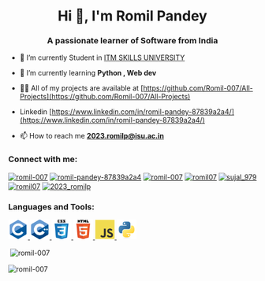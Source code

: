 <h1 align="center">Hi 👋, I'm Romil Pandey</h1>
<h3 align="center">A passionate learner of Software from India</h3>

- 🔭 I’m currently Student in [ITM SKILLS UNIVERSITY](https://isu.ac.in/)

- 🌱 I’m currently learning **Python , Web dev**

- 👨‍💻 All of my projects are available at [https://github.com/Romil-007/All-Projects](https://github.com/Romil-007/All-Projects)

- Linkedin [https://www.linkedin.com/in/romil-pandey-87839a2a4/](https://www.linkedin.com/in/romil-pandey-87839a2a4/)

- 📫 How to reach me **2023.romilp@isu.ac.in**

<h3 align="left">Connect with me:</h3>
<p align="left">
<a href="https://codepen.io/romil-007" target="blank"><img align="center" src="https://raw.githubusercontent.com/rahuldkjain/github-profile-readme-generator/master/src/images/icons/Social/codepen.svg" alt="romil-007" height="30" width="40" /></a>
<a href="https://linkedin.com/in/romil-pandey-87839a2a4" target="blank"><img align="center" src="https://raw.githubusercontent.com/rahuldkjain/github-profile-readme-generator/master/src/images/icons/Social/linked-in-alt.svg" alt="romil-pandey-87839a2a4" height="30" width="40" /></a>
<a href="https://codesandbox.com/romil-007" target="blank"><img align="center" src="https://raw.githubusercontent.com/rahuldkjain/github-profile-readme-generator/master/src/images/icons/Social/codesandbox.svg" alt="romil-007" height="30" width="40" /></a>
<a href="https://kaggle.com/romil07" target="blank"><img align="center" src="https://raw.githubusercontent.com/rahuldkjain/github-profile-readme-generator/master/src/images/icons/Social/kaggle.svg" alt="romil07" height="30" width="40" /></a>
<a href="https://instagram.com/sujal_979" target="blank"><img align="center" src="https://raw.githubusercontent.com/rahuldkjain/github-profile-readme-generator/master/src/images/icons/Social/instagram.svg" alt="sujal_979" height="30" width="40" /></a>
<a href="https://www.codechef.com/users/romil07" target="blank"><img align="center" src="https://cdn.jsdelivr.net/npm/simple-icons@3.1.0/icons/codechef.svg" alt="romil07" height="30" width="40" /></a>
<a href="https://www.hackerrank.com/2023_romilp" target="blank"><img align="center" src="https://raw.githubusercontent.com/rahuldkjain/github-profile-readme-generator/master/src/images/icons/Social/hackerrank.svg" alt="2023_romilp" height="30" width="40" /></a>
</p>

<h3 align="left">Languages and Tools:</h3>
<p align="left"> <a href="https://www.cprogramming.com/" target="_blank" rel="noreferrer"> <img src="https://raw.githubusercontent.com/devicons/devicon/master/icons/c/c-original.svg" alt="c" width="40" height="40"/> </a> <a href="https://www.w3schools.com/cpp/" target="_blank" rel="noreferrer"> <img src="https://raw.githubusercontent.com/devicons/devicon/master/icons/cplusplus/cplusplus-original.svg" alt="cplusplus" width="40" height="40"/> </a> <a href="https://www.w3schools.com/css/" target="_blank" rel="noreferrer"> <img src="https://raw.githubusercontent.com/devicons/devicon/master/icons/css3/css3-original-wordmark.svg" alt="css3" width="40" height="40"/> </a> <a href="https://www.w3.org/html/" target="_blank" rel="noreferrer"> <img src="https://raw.githubusercontent.com/devicons/devicon/master/icons/html5/html5-original-wordmark.svg" alt="html5" width="40" height="40"/> </a> <a href="https://developer.mozilla.org/en-US/docs/Web/JavaScript" target="_blank" rel="noreferrer"> <img src="https://raw.githubusercontent.com/devicons/devicon/master/icons/javascript/javascript-original.svg" alt="javascript" width="40" height="40"/> </a> <a href="https://www.python.org" target="_blank" rel="noreferrer"> <img src="https://raw.githubusercontent.com/devicons/devicon/master/icons/python/python-original.svg" alt="python" width="40" height="40"/> </a> </p>

<p>&nbsp;<img align="center" src="https://github-readme-stats.vercel.app/api?username=romil-007&show_icons=true&locale=en" alt="romil-007" /></p>

<p><img align="center" src="https://github-readme-streak-stats.herokuapp.com/?user=romil-007&" alt="romil-007" /></p>
